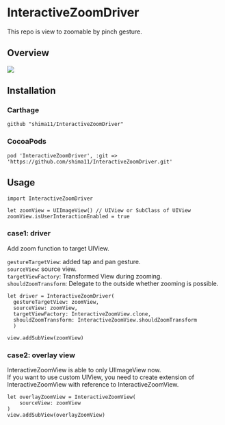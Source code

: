 # InteractiveZoomDriver
This repo is view to zoomable by pinch gesture.

## Overview

![](demo.gif)

## Installation

### Carthage

```
github "shima11/InteractiveZoomDriver"
```

### CocoaPods

```
pod 'InteractiveZoomDriver', :git => 'https://github.com/shima11/InteractiveZoomDriver.git'
```

## Usage

```
import InteractiveZoomDriver

let zoomView = UIImageView() // UIView or SubClass of UIView
zoomView.isUserInteractionEnabled = true
```

### case1: driver
Add zoom function to target UIView.

`gestureTargetView`: added tap and pan gesture.  
`sourceView`: source view.  
`targetViewFactory`: Transformed View during zooming.  
`shouldZoomTransform`: Delegate to the outside whether zooming is possible.  

```
let driver = InteractiveZoomDriver(
  gestureTargetView: zoomView, 
  sourceView: zoomView, 
  targetViewFactory: InteractiveZoomView.clone, 
  shouldZoomTransform: InteractiveZoomView.shouldZoomTransform
  )

view.addSubView(zoomView)
```

### case2: overlay view 

InteractiveZoomView is able to only UIImageView now.  
If you want to use custom UIView, you need to create extension of InteractiveZoomView with reference to InteractiveZoomView.

```
let overlayZoomView = InteractiveZoomView(
    sourceView: zoomView
)
view.addSubView(overlayZoomView)
```
